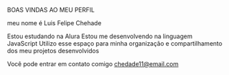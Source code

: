 BOAS VINDAS AO MEU PERFIL

meu nome é Luis Felipe Chehade

Estou estudando na Alura
Estou me desenvolvendo na linguagem JavaScript
Utilizo esse espaço para minha organização e compartilhamento dos meu projetos desenvolvidos

Você pode entrar em contato comigo 
chedade11@email.com

